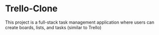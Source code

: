 # Trello-Clone
This project is a full-stack task management application where users can create boards, lists, and tasks (similar to Trello)
